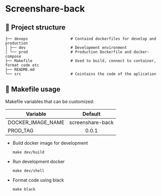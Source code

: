 # Screenshare-back

## 🧐 Project structure

    ├── devops                   # Containd dockerfiles for develop and production
    │ ├── dev                    # Development environment
    │ └── prod                   # Production Dockerfile and docker-compose
    ├── Makefile                 # Used to build, connect to container, format code etc
    ├── README.md
    └── src                      # Cointains the code of the aplication

## 🚀 Makefile usage

Makefile variables that can be customized:

| Variable |     Default      |
|----------|:----------------:|
| DOCKER_IMAGE_NAME | screenshare-back |
| PROD_TAG|      0.0.1       |

* Build docker image for development
    ```
    make dev/build
    ```

* Run development docker
    ```
    make dev/shell
    ```
* Format code using black
    ```
    make black
    ```

